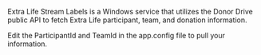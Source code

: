 Extra Life Stream Labels is a Windows service that utilizes the Donor Drive public API to fetch Extra Life participant, team, and donation information.

Edit the ParticipantId and TeamId in the app.config file to pull your information.
